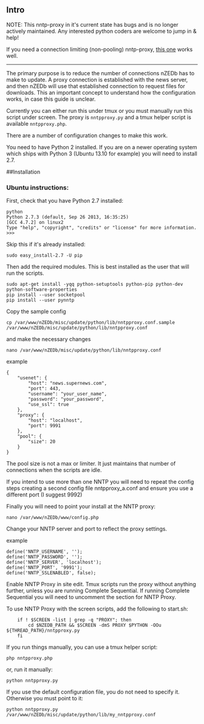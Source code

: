 ## Intro

NOTE: This nntp-proxy in it's current state has bugs and is no longer actively maintained. Any interested python coders are welcome to jump in & help!

If you need a connection limiting (non-pooling) nntp-proxy, [this one](https://github.com/nieluj/nntp-proxy) works well.

------

The primary purpose is to reduce the number of connections nZEDb has to make to update.  A proxy connection is established with the news server, and then nZEDb will use that established connection to request files for downloads. This an important concept to understand how the configuration works, in case this guide is unclear.

Currently you can either run this under tmux or you must manually run this script under screen. The proxy is `nntpproxy.py` and a tmux helper script is available `nntpproxy.php`.

There are a number of configuration changes to make this work.

You need to have Python 2 installed. If you are on a newer operating system which ships with Python 3 (Ubuntu 13.10 for example) you will need to install 2.7.

##Installation

### Ubuntu instructions:

First, check that you have Python 2.7 installed:
```
python
Python 2.7.3 (default, Sep 26 2013, 16:35:25)
[GCC 4.7.2] on linux2
Type "help", "copyright", "credits" or "license" for more information.
>>>
```
Skip this if it's already installed:
```
sudo easy_install-2.7 -U pip
```

Then add the required modules. This is best installed as the user that will run the scripts.
```
sudo apt-get install -yqq python-setuptools python-pip python-dev python-software-properties
pip install --user socketpool
pip install --user pynntp
```
Copy the sample config  
```
cp /var/www/nZEDb/misc/update/python/lib/nntpproxy.conf.sample /var/www/nZEDb/misc/update/python/lib/nntpproxy.conf
```
and make the necessary changes  
```
nano /var/www/nZEDb/misc/update/python/lib/nntpproxy.conf
```
example
```
{
    "usenet": {
        "host": "news.supernews.com",
        "port": 443,
        "username": "your_user_name",
        "password": "your_password",
        "use_ssl": true
    },
    "proxy": {
        "host": "localhost",
        "port": 9991
    },
    "pool": {
        "size": 20
    }
}
```
The pool size is not a max or limiter. It just maintains that number of connections when the scripts are idle.


If you intend to use more than one NNTP you will need to repeat the config steps creating a second config file nntpproxy_a.conf and ensure you use a different port (I suggest 9992)

Finally you will need to point your install at the NNTP proxy:  
```
nano /var/www/nZEDb/www/config.php
```
Change your NNTP server and port to reflect the proxy settings.

example
```
define('NNTP_USERNAME', '');
define('NNTP_PASSWORD', '');
define('NNTP_SERVER', 'localhost');
define('NNTP_PORT', '9991');
define('NNTP_SSLENABLED', false);
```
Enable NNTP Proxy in site edit.
Tmux scripts run the proxy without anything further, unless you are running Complete Sequential. If running Complete Sequential you will need to uncomment the section for NNTP Proxy.

To use NNTP Proxy with the screen scripts, add the following to start.sh:
```
    if ! $SCREEN -list | grep -q "PROXY"; then
        cd $NZEDB_PATH && $SCREEN -dmS PROXY $PYTHON -OOu ${THREAD_PATH}/nntpproxy.py
    fi
```

If you run things manually, you can use a tmux helper script:
```
php nntpproxy.php
```
or, run it manually:
```
python nntpproxy.py
```

If you use the default configuration file, you do not need to specify it. Otherwise you must point to it:
```
python nntpproxy.py /var/www/nZEDb/misc/update/python/lib/my_nntpproxy.conf
```